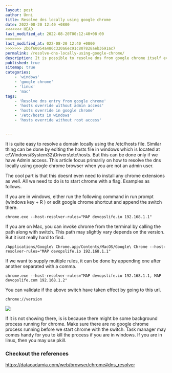 ```yaml
---
layout: post
author: Unni
title: Resolve dns locally using google chrome
date: 2022-08-20 12:40 +0800
<<<<<<< HEAD
last_modified_at: 2022-08-20T00:12:40+08:00
=======
last_modified_at: 022-08-20 12:40 +0800
>>>>>>> 2b6f60054a486c320a6ec91c807828aeb3691ac7
permalink: /resolve-dns-locally-using-google-chrome/
description: It is possible to resolve dns from google chrome itself even if we dont have admin access to update the hosts file. This comes very handy for developers who want to resolve dns locally and dont have admin access to update hosts file.
published: true
sitemap: true
categories:
    - 'windows'
    - 'google chrome'
    - 'linux'
    - 'mac'
tags:
    - 'Resolve dns entry from google chrome'
    - 'hosts override without admin access'
    - 'hosts override in google chrome'
    - '/etc/hosts in windows'
    - 'hosts override without root access'


---
```


It is quite easy to resolve a domain locally using the /etc/hosts file. Similar thing can be done by editing the hosts file in windows which is located at c:\Windows\System32\Drivers\etc\hosts. But this can be done only if we have Admin access. This article focus primarily on how to resolve the dns locally using google chrome browser when you are not an admin user. 

The cool part is that this doesnt even need to install any chrome extensions as well. All we need to do is to start chrome with a flag. Examples as follows. 

If you are in windows, either run the following command in run prompt (windows key + R ) or edit google chrome shortcut and append the switch there. 


```chrome.exe --host-resolver-rules="MAP devopslife.io 192.168.1.1"```

If you are on Mac, you can invoke chrome from the terminal by calling the path along with switch. This path may slightly vary depends on the version. But it isnt really hard to find. 

```/Applications/Google\ Chrome.app/Contents/MacOS/Google\ Chrome --host-resolver-rules="MAP devopslife.io 192.168.1.1"```

If we want to supply multiple rules, it can be done by appending one after another separated with a comma. 

```chrome.exe --host-resolver-rules="MAP devopslife.io 192.168.1.1, MAP devopslife.com 192.168.1.2"```



You can validate if the above switch have taken effect by going to this url. 

```chrome://version```

![](../assets/img/resolve_dns_with_google_chrome_version.png)

If it is not showing there, is is because there might be some background process running for chrome. Make sure there are no google chrome process running before we start chrome with the switch. Task manager may comes handy for you to kill the process if you are in windows. If you are in linux, then you may use pkill. 



### Checkout the references
<p><a href="https://datacadamia.com/web/browser/chrome#dns_resolver" target="_blank" rel="noopener noreferrer"> https://datacadamia.com/web/browser/chrome#dns_resolver</a></p>
